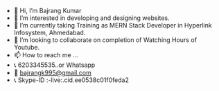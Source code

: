 - 👋 Hi, I’m Bajrang Kumar
- 👀 I’m interested in developing and designing websites.
- 🌱 I’m currently taking Training as MERN Stack Developer in Hyperlink Infosystem, Ahmedabad.
- 💞️ I’m looking to collaborate on completion of Watching Hours of Youtube.
- 📫 How to reach me ...
- 📞 6203345535..or Whatsapp
- 📨 bajrangk995@gmail.com
- 📞 Skype-ID :-live:.cid.ee0538c01f0feda2


<!---
BajrangKumar123/BajrangKumar123 is a ✨ special ✨ repository because its `README.md` (this file) appears on your GitHub profile.
You can click the Preview link to take a look at your changes.
--->
